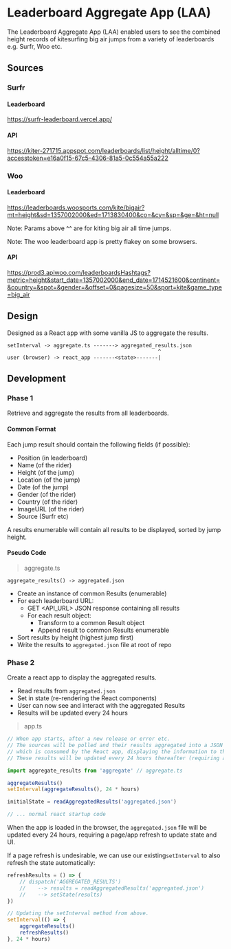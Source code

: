 
# Leaderboard Aggregate App (LAA)

The Leaderboard Aggregate App (LAA) enabled users to see the combined height records of kitesurfing big air jumps from a variety of leaderboards e.g. Surfr, Woo etc.

## Sources

### Surfr

#### Leaderboard

https://surfr-leaderboard.vercel.app/

#### API

https://kiter-271715.appspot.com/leaderboards/list/height/alltime/0?accesstoken=e16a0f15-67c5-4306-81a5-0c554a55a222

### Woo

#### Leaderboard

https://leaderboards.woosports.com/kite/bigair?mt=height&sd=1357002000&ed=1713830400&co=&cy=&sp=&ge=&ht=null

Note: Params above ^^ are for kiting big air all time jumps.

Note: The woo leaderboard app is pretty flakey on some browsers.

#### API

https://prod3.apiwoo.com/leaderboardsHashtags?metric=height&start_date=1357002000&end_date=1714521600&continent=&country=&spot=&gender=&offset=0&pagesize=50&sport=kite&game_type=big_air

## Design

Designed as a React app with some vanilla JS to aggregate the results.

```text
setInterval -> aggregate.ts -------> aggregated_results.json
                                                 ^
user (browser) -> react_app -------<state>-------|
```

## Development

### Phase 1

Retrieve and aggregate the results from all leaderboards.

#### Common Format

Each jump result should contain the following fields (if possible):

- Position (in leaderboard)
- Name (of the rider)
- Height (of the jump)
- Location (of the jump)
- Date (of the jump)
- Gender (of the rider)
- Country (of the rider)
- ImageURL (of the rider)
- Source (Surfr etc)

A results enumerable will contain all results to be displayed, sorted by jump height.

#### Pseudo Code

> aggregate.ts

```
aggregate_results() -> aggregated.json
```

- Create an instance of common Results (enumerable)
- For each leaderboard URL:
    - GET <API_URL> JSON response containing all results
    - For each result object:
        - Transform to a common Result object
        - Append result to common Results enumerable
- Sort results by height (highest jump first)
- Write the results to `aggregated.json` file at root of repo

### Phase 2

Create a react app to display the aggregated results.

- Read results from `aggregated.json`
- Set in state (re-rendering the React components)
- User can now see and interact with the aggregated Results
- Results will be updated every 24 hours

> app.ts

```js
// When app starts, after a new release or error etc.
// The sources will be polled and their results aggregated into a JSON file
// which is consumed by the React app, displaying the information to the user.
// These results will be updated every 24 hours thereafter (requiring a page refresh?).

import aggregate_results from 'aggregate' // aggregate.ts

aggregateResults()
setInterval(aggregateResults(), 24 * hours)

initialState = readAggregatedResults('aggregated.json')

// ... normal react startup code
```

When the app is loaded in the browser, the `aggregated.json` file will be updated every 24 hours, requiring a page/app refresh to update state and UI.

If a page refresh is undesirable, we can use our existing`setInterval` to also refresh the state automatically:

```js
refreshResults = () => {
    // dispatch('AGGREGATED_RESULTS')
    //    --> results = readAggregatedResults('aggregated.json')
    //    --> setState(results)
})

// Updating the setInterval method from above.
setInterval(() => {
    aggregateResults()
    refreshResults()
}, 24 * hours)
```
